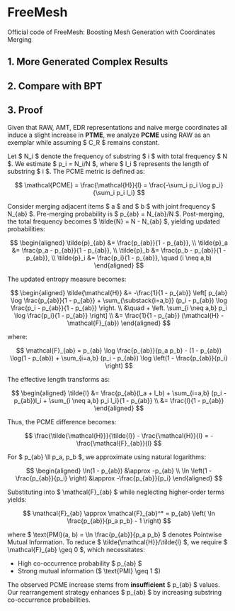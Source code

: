 # FreeMesh
Official code of FreeMesh: Boosting Mesh Generation with Coordinates Merging



## 1. More Generated Complex Results



## 2. Compare with BPT




## 3. Proof

Given that RAW, AMT, EDR representations and naive merge coordinates all induce a slight increase in **PTME**, we analyze **PCME** using RAW as an exemplar while assuming $ C_R $ remains constant.

Let $ N_i $ denote the frequency of substring $ i $ with total frequency $ N $. We estimate $ p_i = N_i/N $, where $ l_i $ represents the length of substring $ i $. The PCME metric is defined as:

$$
\mathcal{PCME} = \frac{\mathcal{H}}{l} = \frac{-\sum_i p_i \log p_i}{\sum_i p_i l_i}
$$

Consider merging adjacent items $ a $ and $ b $ with joint frequency $ N_{ab} $. Pre-merging probability is $ p_{ab} = N_{ab}/N $. Post-merging, the total frequency becomes $ \tilde{N} = N - N_{ab} $, yielding updated probabilities:

$$
\begin{aligned}
\tilde{p}_{ab} &= \frac{p_{ab}}{1 - p_{ab}}, \\
\tilde{p}_a &= \frac{p_a - p_{ab}}{1 - p_{ab}}, \\
\tilde{p}_b &= \frac{p_b - p_{ab}}{1 - p_{ab}}, \\
\tilde{p}_i &= \frac{p_i}{1 - p_{ab}}, \quad (i \neq a,b)
\end{aligned}
$$

The updated entropy measure becomes:

$$
\begin{aligned}
\tilde{\mathcal{H}} &= -\frac{1}{1 - p_{ab}} \left[ p_{ab} \log \frac{p_{ab}}{1 - p_{ab}} + \sum_{\substack{i=a,b}} (p_i - p_{ab}) \log \frac{p_i - p_{ab}}{1 - p_{ab}} \right. \\
&\quad + \left. \sum_{i \neq a,b} p_i \log \frac{p_i}{1 - p_{ab}} \right] \\
&= \frac{1}{1 - p_{ab}} (\mathcal{H} - \mathcal{F}_{ab})
\end{aligned}
$$

where:

$$
\mathcal{F}_{ab} = p_{ab} \log \frac{p_{ab}}{p_a p_b} - (1 - p_{ab}) \log(1 - p_{ab}) + \sum_{i=a,b} (p_i - p_{ab}) \log \left(1 - \frac{p_{ab}}{p_i} \right)
$$

The effective length transforms as:

$$
\begin{aligned}
\tilde{l} &= \frac{p_{ab}(l_a + l_b) + \sum_{i=a,b} (p_i - p_{ab})l_i + \sum_{i \neq a,b} p_i l_i}{1 - p_{ab}} \\
&= \frac{l}{1 - p_{ab}}
\end{aligned}
$$

Thus, the PCME difference becomes:

$$
\frac{\tilde{\mathcal{H}}}{\tilde{l}} - \frac{\mathcal{H}}{l} = - \frac{\mathcal{F}_{ab}}{l}
$$

For $ p_{ab} \ll p_a, p_b $, we approximate using natural logarithms:

$$
\begin{aligned}
\ln(1 - p_{ab}) &\approx -p_{ab} \\
\ln \left(1 - \frac{p_{ab}}{p_i} \right) &\approx -\frac{p_{ab}}{p_i}
\end{aligned}
$$

Substituting into $ \mathcal{F}_{ab} $ while neglecting higher-order terms yields:

$$
\mathcal{F}_{ab} \approx \mathcal{F}_{ab}^* = p_{ab} \left( \ln \frac{p_{ab}}{p_a p_b} - 1 \right)
$$

where $ \text{PMI}(a, b) = \ln \frac{p_{ab}}{p_a p_b} $ denotes Pointwise Mutual Information. To reduce $ \tilde{\mathcal{H}}/\tilde{l} $, we require $ \mathcal{F}_{ab} \geq 0 $, which necessitates:
- High co-occurrence probability $ p_{ab} $
- Strong mutual information ($ \text{PMI} \geq 1 $)

The observed PCME increase stems from **insufficient** $ p_{ab} $ values. Our rearrangement strategy enhances $ p_{ab} $ by increasing substring co-occurrence probabilities.